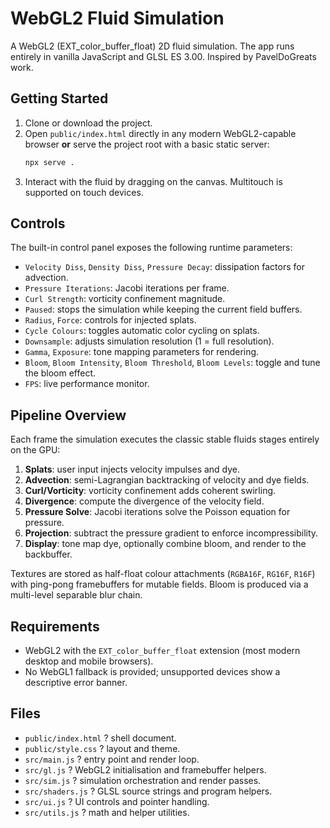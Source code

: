 # WebGL2 Fluid Simulation

A WebGL2 (EXT_color_buffer_float) 2D fluid simulation. The app runs entirely in vanilla JavaScript and GLSL ES 3.00.
Inspired by PavelDoGreats work.

## Getting Started

1. Clone or download the project.
2. Open `public/index.html` directly in any modern WebGL2-capable browser **or** serve the project root with a basic static server:
   ```sh
   npx serve .
   ```
3. Interact with the fluid by dragging on the canvas. Multitouch is supported on touch devices.

## Controls

The built-in control panel exposes the following runtime parameters:

- `Velocity Diss`, `Density Diss`, `Pressure Decay`: dissipation factors for advection.
- `Pressure Iterations`: Jacobi iterations per frame.
- `Curl Strength`: vorticity confinement magnitude.
- `Paused`: stops the simulation while keeping the current field buffers.
- `Radius`, `Force`: controls for injected splats.
- `Cycle Colours`: toggles automatic color cycling on splats.
- `Downsample`: adjusts simulation resolution (1 = full resolution).
- `Gamma`, `Exposure`: tone mapping parameters for rendering.
- `Bloom`, `Bloom Intensity`, `Bloom Threshold`, `Bloom Levels`: toggle and tune the bloom effect.
- `FPS`: live performance monitor.

## Pipeline Overview

Each frame the simulation executes the classic stable fluids stages entirely on the GPU:

1. **Splats**: user input injects velocity impulses and dye.
2. **Advection**: semi-Lagrangian backtracking of velocity and dye fields.
3. **Curl/Vorticity**: vorticity confinement adds coherent swirling.
4. **Divergence**: compute the divergence of the velocity field.
5. **Pressure Solve**: Jacobi iterations solve the Poisson equation for pressure.
6. **Projection**: subtract the pressure gradient to enforce incompressibility.
7. **Display**: tone map dye, optionally combine bloom, and render to the backbuffer.

Textures are stored as half-float colour attachments (`RGBA16F`, `RG16F`, `R16F`) with ping-pong framebuffers for mutable fields. Bloom is produced via a multi-level separable blur chain.

## Requirements

- WebGL2 with the `EXT_color_buffer_float` extension (most modern desktop and mobile browsers).
- No WebGL1 fallback is provided; unsupported devices show a descriptive error banner.

## Files

- `public/index.html` ? shell document.
- `public/style.css` ? layout and theme.
- `src/main.js` ? entry point and render loop.
- `src/gl.js` ? WebGL2 initialisation and framebuffer helpers.
- `src/sim.js` ? simulation orchestration and render passes.
- `src/shaders.js` ? GLSL source strings and program helpers.
- `src/ui.js` ? UI controls and pointer handling.
- `src/utils.js` ? math and helper utilities.